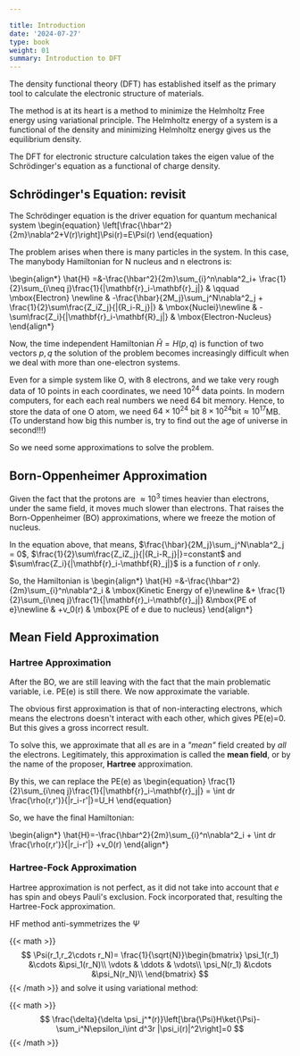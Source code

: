 ```yaml
---

title: Introduction
date: '2024-07-27'
type: book
weight: 01
summary: Introduction to DFT
---
```

<!--more-->

The density functional theory (DFT) has established itself as the primary tool to calculate the
electronic structure of materials.

The method is at its heart is a method to minimize the Helmholtz Free energy using variational
principle. The Helmholtz energy of a system is a functional of the density and minimizing Helmholtz
energy gives us the equilibrium density.

The DFT for electronic structure calculation takes the eigen value of the Schrödinger's equation as
a functional of charge density.
## Schrödinger's Equation: revisit
The Schrödinger equation is the driver equation for quantum mechanical system
\begin{equation}
 \left[\frac{\hbar^2}{2m}\nabla^2+V(r)\right]\Psi(r)=E\Psi(r)
\end{equation}

The problem arises when there is many particles in the system. In this case, The manybody
Hamiltonian for N nucleus and n electrons is:

\begin{align*}
	\hat{H}  =&-\frac{\hbar^2}{2m}\sum_{i}^n\nabla^2_i+ \frac{1}{2}\sum_{i\neq j}\frac{1}{|\mathbf{r}_i-\mathbf{r}_j|}       &
	\qquad \mbox{Electron} \newline
   & -\frac{\hbar}{2M_j}\sum_j^N\nabla^2_j + \frac{1}{2}\sum\frac{Z_iZ_j}{|{R_i-R_j}|} & \mbox{Nuclei}\newline
   &  -\sum\frac{Z_i}{|\mathbf{r}_i-\mathbf{R}_j|} & \mbox{Electron-Nucleus}
\end{align*}

Now, the time independent Hamiltonian $\hat{H}=H(p,q)$ is function of two vectors $p,q$ the
solution of the problem becomes increasingly difficult when we deal with more than one-electron
systems.

Even for a simple system like  O, with 8 electrons, and we take very rough data of 10 points in
each coordinates, we need $10^{24}$ data points. In modern computers, for each each real numbers
we need 64 bit memory. Hence, to store the data of one O atom, we need $64\times 10^{24}$ bit
$8\times 10^{24} \mathsf{bit}\approx 10^{17}$MB. (To understand how big this number is, try to find
out the age of universe in second!!!)

So we need some approximations to solve the problem.
## Born-Oppenheimer Approximation

Given the fact that the protons are $\approx 10^3$ times heavier than electrons, under the same
field, it moves much slower than electrons. That raises the Born-Oppenheimer (BO) approximations,
where we freeze the motion of nucleus.

In the equation above, that means,
$\frac{\hbar}{2M_j}\sum_j^N\nabla^2_j = 0$, $\frac{1}{2}\sum\frac{Z_iZ_j}{|{R_i-R_j}|}=constant$
and $\sum\frac{Z_i}{|\mathbf{r}_i-\mathbf{R}_j|}$ is a function of $r$ only.

So, the Hamiltonian is
\begin{align*}
	\hat{H}  =&-\frac{\hbar^2}{2m}\sum_{i}^n\nabla^2_i & \mbox{Kinetic Energy of e}\newline
    &+ \frac{1}{2}\sum_{i\neq j}\frac{1}{|\mathbf{r}_i-\mathbf{r}_j|} &\mbox{PE of e}\newline
   & +v_0(r) & \mbox{PE of e due to nucleus}
\end{align*}

## Mean Field Approximation

### Hartree Approximation
After the BO, we are still leaving with the fact that the main problematic variable, i.e. PE(e) is
still there. We now approximate the variable.

The obvious first approximation is that of non-interacting electrons, which means the electrons
doesn't interact with each other, which gives PE(e)=0. But this gives a gross incorrect result.

To solve this, we approximate that all $e$s are in a _"mean"_ field created by _all_ the electrons.
Legitimately, this approximation is called  the **mean field**, or by the name of the proposer,
**Hartree** approximation.

By this, we can replace the PE(e) as
\begin{equation}
 \frac{1}{2}\sum_{i\neq j}\frac{1}{|\mathbf{r}_i-\mathbf{r}_j|} = \int dr
 \frac{\rho(r,r')}{|r_i-r'|}=U_H
\end{equation}

So, we have the final Hamiltonian:

\begin{align*}
\hat{H}=-\frac{\hbar^2}{2m}\sum_{i}^n\nabla^2_i + \int dr \frac{\rho(r,r')}{|r_i-r'|} +v_0(r)
\end{align*}

### Hartree-Fock Approximation
Hartree approximation is not perfect, as it did not take into account that $e$ has spin and obeys Pauli's
exclusion. Fock incorporated that, resulting the Hartree-Fock approximation.

HF method anti-symmetrizes the $\Psi$

{{< math >}}
$$
\Psi(r_1,r_2\cdots r_N)= \frac{1}{\sqrt{N}}\begin{bmatrix}
\psi_1(r_1) &\cdots &\psi_1(r_N)\\
\vdots & \ddots & \vdots\\
\psi_N(r_1) &\cdots &\psi_N(r_N)\\
\end{bmatrix}
$$
{{< /math >}}
and solve it using variational method:

{{< math >}}
$$
\frac{\delta}{\delta \psi_j^*(r)}\left[\bra{\Psi}H\ket{\Psi}-\sum_i^N\epsilon_i\int d^3r |\psi_i(r)|^2\right]=0
$$
{{< /math >}}
